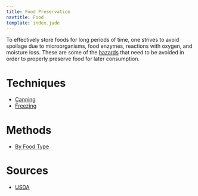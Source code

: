 ```yaml
---
title: Food Preservation
navtitle: Food
template: index.jade
---
```


To effectively store foods for long periods of time, one strives to avoid spoilage due to microorganisms, food enzymes, reactions with oxygen, and moisture loss.  These are some of the [hazards](hazards/) that need to be avoided in order to properly preserve food for later consumption.

Techniques
==========

* [Canning](canning/)
* [Freezing](freezing/)

Methods
=======

* [By Food Type](method-by-food-type.html)

Sources
=======

* [USDA](../sources/usda.html)
